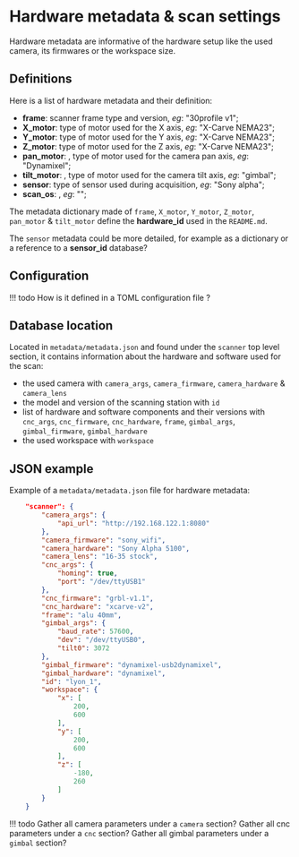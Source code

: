 Hardware metadata & scan settings
=================================
Hardware metadata are informative of the hardware setup like the used camera, its firmwares or the workspace size.

## Definitions

Here is a list of hardware metadata and their definition:

* **frame**: scanner frame type and version, _eg_: "30profile v1";
* **X_motor**: type of motor used for the X axis, _eg_: "X-Carve NEMA23";
* **Y_motor**: type of motor used for the Y axis, _eg_: "X-Carve NEMA23";
* **Z_motor**: type of motor used for the Z axis, _eg_: "X-Carve NEMA23";
* **pan_motor**: , type of motor used for the camera pan axis, _eg_: "Dynamixel";
* **tilt_motor**: , type of motor used for the camera tilt axis, _eg_: "gimbal";
* **sensor**: type of sensor used during acquisition, _eg_: "Sony alpha";
* **scan_os**: , _eg_: "";

The metadata dictionary made of `frame`, `X_motor`, `Y_motor`, `Z_motor`, `pan_motor` & `tilt_motor` define the **hardware_id** used in the `README.md`.

The `sensor` metadata could be more detailed, for example as a dictionary or a reference to a **sensor_id** database?

## Configuration

!!! todo
    How is it defined in a TOML configuration file ?

## Database location

Located in `metadata/metadata.json` and found under the `scanner` top level section, it contains information about the hardware and software used for the scan:

* the used camera with `camera_args`, `camera_firmware`,  `camera_hardware` &  `camera_lens`
* the model and version of the scanning station with `id`
* list of hardware and software components and their versions with `cnc_args`, `cnc_firmware`, `cnc_hardware`, `frame`, `gimbal_args`, `gimbal_firmware`, `gimbal_hardware`
* the used workspace with `workspace`

## JSON example

Example of a `metadata/metadata.json` file for hardware metadata:

```json
    "scanner": {
        "camera_args": {
            "api_url": "http://192.168.122.1:8080"
        },
        "camera_firmware": "sony_wifi",
        "camera_hardware": "Sony Alpha 5100",
        "camera_lens": "16-35 stock",
        "cnc_args": {
            "homing": true,
            "port": "/dev/ttyUSB1"
        },
        "cnc_firmware": "grbl-v1.1",
        "cnc_hardware": "xcarve-v2",
        "frame": "alu 40mm",
        "gimbal_args": {
            "baud_rate": 57600,
            "dev": "/dev/ttyUSB0",
            "tilt0": 3072
        },
        "gimbal_firmware": "dynamixel-usb2dynamixel",
        "gimbal_hardware": "dynamixel",
        "id": "lyon_1",
        "workspace": {
            "x": [
                200,
                600
            ],
            "y": [
                200,
                600
            ],
            "z": [
                -180,
                260
            ]
        }
    }
```

!!! todo
  Gather all camera parameters under a `camera` section? Gather all cnc parameters under a `cnc` section? Gather all gimbal parameters under a `gimbal` section?
